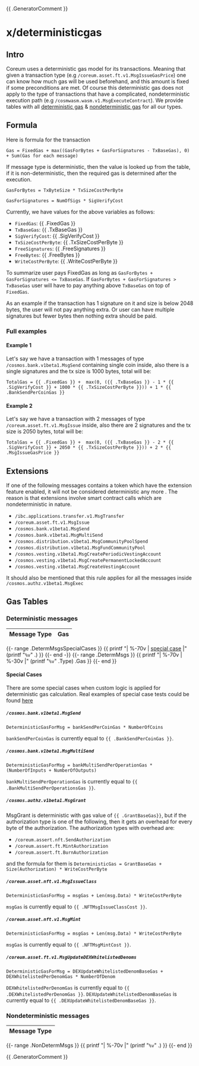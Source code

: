 {{ .GeneratorComment }}

# x/deterministicgas

## Intro

Coreum uses a deterministic gas model for its transactions. Meaning that given a transaction type (e.g
`/coreum.asset.ft.v1.MsgIssueGasPrice`) one can know how much gas will be used beforehand, and this amount is fixed if some
preconditions are met. Of course this deterministic gas does not apply to the type of transactions that have a
complicated, nondeterministic execution path (e.g `/cosmwasm.wasm.v1.MsgExecuteContract`). We provide tables with all
[deterministic gas](#deterministic-messages) & [nondeterministic gas](#nondeterministic-messages) for all our types.

## Formula

Here is formula for the transaction

`
Gas = FixedGas + max((GasForBytes + GasForSignatures - TxBaseGas), 0) + Sum(Gas for each message)
`

If message type is deterministic, then the value is looked up from the table, if it is non-deterministic, then the
required gas is determined after the execution.

`
GasForBytes = TxByteSize * TxSizeCostPerByte
`

`
GasForSignatures = NumOfSigs * SigVerifyCost
`

Currently, we have values for the above variables as follows:

- `FixedGas`: {{ .FixedGas }}
- `TxBaseGas`: {{ .TxBaseGas }}
- `SigVerifyCost`: {{ .SigVerifyCost }}
- `TxSizeCostPerByte`: {{ .TxSizeCostPerByte }}
- `FreeSignatures`: {{ .FreeSignatures }}
- `FreeBytes`: {{ .FreeBytes }}
- `WriteCostPerByte`: {{ .WriteCostPerByte }}

To summarize user pays FixedGas as long as `GasForBytes + GasForSignatures <= TxBaseGas`.
If `GasForBytes + GasForSignatures > TxBaseGas` user will have to pay anything above `TxBaseGas` on top of `FixedGas`.

As an example if the transaction has 1 signature on it and size is below
2048 bytes, the user will not pay anything extra. Or user can have multiple signatures but fewer bytes then nothing extra should be paid.


### Full examples

#### Example 1
Let's say we have a transaction with 1 messages of type
`/cosmos.bank.v1beta1.MsgSend` containing single coin inside, also there is a single
signatures and the tx size is 1000 bytes, total will be:

`
TotalGas = {{ .FixedGas }} +  max(0, ({{ .TxBaseGas }} - 1 * {{ .SigVerifyCost }} + 1000 * {{ .TxSizeCostPerByte }})) + 1 * {{ .BankSendPerCoinGas }}
`

#### Example 2
Let's say we have a transaction with 2 messages of type
`/coreum.asset.ft.v1.MsgIssue` inside, also there are 2
signatures and the tx size is 2050 bytes, total will be:

`
TotalGas = {{ .FixedGas }} +  max(0, ({{ .TxBaseGas }} - 2 * {{ .SigVerifyCost }} + 2050 * {{ .TxSizeCostPerByte }})) + 2 * {{ .MsgIssueGasPrice }}
`

## Extensions
If one of the following messages contains a token which have the extension feature enabled, it will not be considered deterministic any more . The reason is that extensions involve smart contract calls which are nondeterministic in nature.

 - `/ibc.applications.transfer.v1.MsgTransfer`
 - `/coreum.asset.ft.v1.MsgIssue`
 - `/cosmos.bank.v1beta1.MsgSend`
 - `/cosmos.bank.v1beta1.MsgMultiSend`
 - `/cosmos.distribution.v1beta1.MsgCommunityPoolSpend`
 - `/cosmos.distribution.v1beta1.MsgFundCommunityPool`
 - `/cosmos.vesting.v1beta1.MsgCreatePeriodicVestingAccount`
 - `/cosmos.vesting.v1beta1.MsgCreatePermanentLockedAccount`
 - `/cosmos.vesting.v1beta1.MsgCreateVestingAccount`

It should also be mentioned that this rule applies for all the messages inside `/cosmos.authz.v1beta1.MsgExec`

## Gas Tables

### Deterministic messages

| Message Type | Gas |
|--------------|-----|
{{- range .DetermMsgsSpecialCases }}
{{ printf "| %-70v | [special case](#special-cases) |" (printf "`%v`" .) }}
{{- end -}}
{{- range .DetermMsgs }}
{{ printf "| %-70v | %-30v |" (printf "`%v`" .Type) .Gas }}
{{- end }}

#### Special Cases

There are some special cases when custom logic is applied for deterministic gas calculation.
Real examples of special case tests could be found [here](https://github.com/CoreumFoundation/coreum/blob/master/x/deterministicgas/config_test.go#L168)

##### `/cosmos.bank.v1beta1.MsgSend`

`DeterministicGasForMsg = bankSendPerCoinGas * NumberOfCoins`

`bankSendPerCoinGas` is currently equal to `{{ .BankSendPerCoinGas }}`.

##### `/cosmos.bank.v1beta1.MsgMultiSend`

`DeterministicGasForMsg = bankMultiSendPerOperationGas * (NumberOfInputs + NumberOfOutputs)`

`bankMultiSendPerOperationGas` is currently equal to `{{ .BankMultiSendPerOperationsGas }}`.

##### `/cosmos.authz.v1beta1.MsgGrant`
MsgGrant is deterministic with gas value of `{{ .GrantBaseGas}}`, but if the authorization type is
one of the following, then it gets an overhead for every byte of the authorization.
The authorization types with overhead are:
- `/coreum.assert.nft.SendAuthorization`
- `/coreum.assert.ft.MintAuthorization`
- `/coreum.assert.ft.BurnAuthorization`

and the formula for them is
`DeterministicGas = GrantBaseGas + Size(Authorization) * WriteCostPerByte `


##### `/coreum.asset.nft.v1.MsgIssueClass`

`DeterministicGasForMsg = msgGas + Len(msg.Data) * WriteCostPerByte`

`msgGas` is currently equal to `{{ .NFTMsgIssueClassCost }}`.

##### `/coreum.asset.nft.v1.MsgMint`

`DeterministicGasForMsg = msgGas + Len(msg.Data) * WriteCostPerByte`

`msgGas` is currently equal to `{{ .NFTMsgMintCost }}`.


##### `/coreum.asset.ft.v1.MsgUpdateDEXWhitelistedDenoms`

`DeterministicGasForMsg = DEXUpdateWhitelistedDenomBaseGas + DEXWhitelistedPerDenomGas * NumberOfDenom`

`DEXWhitelistedPerDenomGas` is currently equal to `{{ .DEXWhitelistedPerDenomGas }}`.
`DEXUpdateWhitelistedDenomBaseGas` is currently equal to `{{ .DEXUpdateWhitelistedDenomBaseGas }}`.

### Nondeterministic messages

| Message Type |
|--------------|
{{- range .NonDetermMsgs }}
{{ printf "| %-70v |" (printf "`%v`" .) }}
{{- end }}

{{ .GeneratorComment }}
